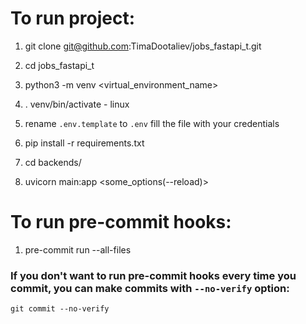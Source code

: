 # To run project:


1. git clone git@github.com:TimaDootaliev/jobs_fastapi_t.git

2. cd jobs_fastapi_t

3. python3 -m venv <virtual_environment_name>

4. . venv/bin/activate - linux

5. rename `.env.template` to `.env` fill the file with your credentials

6. pip install -r requirements.txt

7. cd backends/


8. uvicorn main:app <some_options(--reload)>


# To run pre-commit hooks:

1. pre-commit run --all-files

### If you don't want to run pre-commit hooks every time you commit, you can make commits with `--no-verify` option:

`git commit --no-verify`
